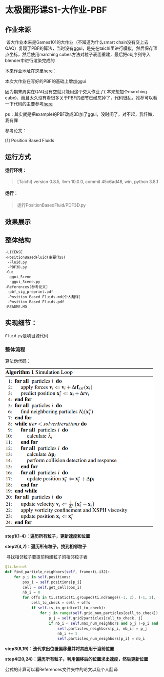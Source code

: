 # 太极图形课S1-大作业-PBF

## 作业来源
​		该大作业本来是Games101的大作业（不知道为什么smart chain没有交上去QAQ）复现了PBF的算法，当时没有ggui，是先在taichi里进行模拟，然后保存顶点坐标，然后使用marching cubes方法对粒子表面重建，最后把obj序列导入blender中进行渲染完成的

本来作业地址在这里[here](https://github.com/darkwuta/GAMES101-Assignment/blob/main/FinalProject/FinalProject.md)：

本次大作业在写好的PBF的基础上增加ggui

因为期末周实在QAQ没有空就只能用这个交大作业了( 本来想加个marching cube)，而且太久没有看很多关于PBF的细节已经忘掉了，代码很乱，推荐可以看一下代码的主要参考[here](https://github.com/ben441318936/PBF3D_taichi)

 ps：其实就是把example的PBF改成3D加了ggui，没时间了，对不起，我忏悔，我有罪

参考论文：

[1] Position Based Fluids

## 运行方式
#### 运行环境：
> [Taichi] version 0.8.5, llvm 10.0.0, commit 45c6ad48, win, python 3.8.1

#### 运行：
> 运行PositionBasedFluid/PDF3D.py

## 效果展示
> 

## 整体结构
```
-LICENSE
-PositionBasedFluid(主要代码)
 -Fluid.py
 -PBF3D.py
-Gui
 -ggui_Scene
  -ggui_Scene.py
-References(参考论文)
 -pbf_sig_preprint.pdf
 -Position Based Fluids.md(个人翻译)
 -Position Based Fluids.pdf
-README.MD
```

## 实现细节：

`Fluid.py`是项目源代码

### 整体流程

算法伪代码：

![image-20220102222143388](image/image-20220102222143388.png)

**step1(1-4)：遍历所有粒子，更新速度和位置**

**step2(4,7)：遍历所有粒子，找到相邻粒子**

​	寻找相邻粒子要提前构建粒子的相邻粒子表

```python
@ti.kernel
def find_particle_neighbors(self, frame:ti.i32):
    for p_i in self.positions:
        pos_i = self.positions[p_i]
        cell = self.get_cell(pos_i)
        nb_i = 0
        for offs in ti.static(ti.grouped(ti.ndrange((-1, 2), (-1, 2), (-1, 2)))):
            cell_to_check = cell + offs
            if self.is_in_grid(cell_to_check):
                for j in range(self.grid_num_particles[cell_to_check]):
                    p_j = self.grid2particles[cell_to_check, j]
                    if nb_i < self.max_num_neighbors and p_j !=p_i and (pos_i - self.positions[p_j]).norm() < self.neighbor_radius:
                        self.particles_neighbors[p_i, nb_i] = p_j
                        nb_i += 1
                        self.particles_num_neighbors[p_i] = nb_i
```

**step3(8,19)：迭代求出位置偏移量并将其应用于当前位置**

**step4(20,24)：遍历所有粒子，利用偏移后的位置求出速度，然后更新位置**

公式的计算可以看References文件夹中的论文以及个人翻译

